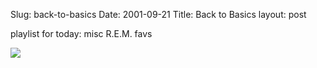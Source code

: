 Slug: back-to-basics
Date: 2001-09-21
Title: Back to Basics
layout: post

playlist for today: misc R.E.M. favs<p>

<img border="0" src="https://media.redmonk.net/images/remList.jpg" /></p>
